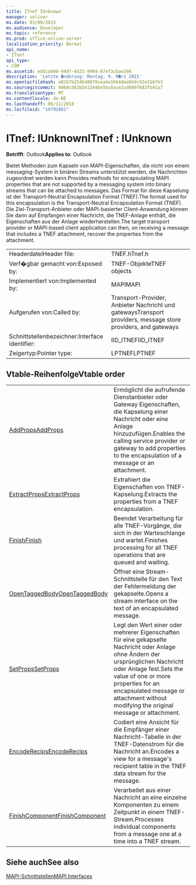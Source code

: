 ```yaml
---
title: ITnef IUnknown
manager: soliver
ms.date: 03/09/2015
ms.audience: Developer
ms.topic: reference
ms.prod: office-online-server
localization_priority: Normal
api_name:
- ITnef
api_type:
- COM
ms.assetid: eddca896-9497-4425-9904-87ef3cbae298
description: 'Letzte �nderung: Montag, 9. M�rz 2015'
ms.openlocfilehash: e8267b254648870cea4e16b4dea0e9c92e316fb3
ms.sourcegitcommit: 9d60cd82b5413446e5bc8ace2cd689f683fb41a7
ms.translationtype: MT
ms.contentlocale: de-DE
ms.lasthandoff: 06/11/2018
ms.locfileid: "19792881"
---
```

# <a name="itnef--iunknown"></a><span data-ttu-id="080fc-103">ITnef: IUnknown</span><span class="sxs-lookup"><span data-stu-id="080fc-103">ITnef : IUnknown</span></span>

  
  
<span data-ttu-id="080fc-104">**Betrifft**: Outlook</span><span class="sxs-lookup"><span data-stu-id="080fc-104">**Applies to**: Outlook</span></span> 
  
<span data-ttu-id="080fc-105">Bietet Methoden zum Kapseln von MAPI-Eigenschaften, die nicht von einem messaging-System in binären Streams unterstützt werden, die Nachrichten zugeordnet werden kann.</span><span class="sxs-lookup"><span data-stu-id="080fc-105">Provides methods for encapsulating MAPI properties that are not supported by a messaging system into binary streams that can be attached to messages.</span></span> <span data-ttu-id="080fc-106">Das Format für diese Kapselung ist der Transport-Neutral Encapsulation Format (TNEF).</span><span class="sxs-lookup"><span data-stu-id="080fc-106">The format used for this encapsulation is the Transport-Neutral Encapsulation Format (TNEF).</span></span> <span data-ttu-id="080fc-107">Die Ziel-Transport-Anbieter oder MAPI-basierter Client-Anwendung können Sie dann auf Empfangen einer Nachricht, die TNEF-Anlage enthält, die Eigenschaften aus der Anlage wiederherstellen.</span><span class="sxs-lookup"><span data-stu-id="080fc-107">The target transport provider or MAPI-based client application can then, on receiving a message that includes a TNEF attachment, recover the properties from the attachment.</span></span>
  
|||
|:-----|:-----|
|<span data-ttu-id="080fc-108">Headerdatei</span><span class="sxs-lookup"><span data-stu-id="080fc-108">Header file:</span></span>  <br/> |<span data-ttu-id="080fc-109">TNEF.h</span><span class="sxs-lookup"><span data-stu-id="080fc-109">Tnef.h</span></span>  <br/> |
|<span data-ttu-id="080fc-110">Verf�gbar gemacht von:</span><span class="sxs-lookup"><span data-stu-id="080fc-110">Exposed by:</span></span>  <br/> |<span data-ttu-id="080fc-111">TNEF-Objekte</span><span class="sxs-lookup"><span data-stu-id="080fc-111">TNEF objects</span></span>  <br/> |
|<span data-ttu-id="080fc-112">Implementiert von:</span><span class="sxs-lookup"><span data-stu-id="080fc-112">Implemented by:</span></span>  <br/> |<span data-ttu-id="080fc-113">MAPI</span><span class="sxs-lookup"><span data-stu-id="080fc-113">MAPI</span></span>  <br/> |
|<span data-ttu-id="080fc-114">Aufgerufen von:</span><span class="sxs-lookup"><span data-stu-id="080fc-114">Called by:</span></span>  <br/> |<span data-ttu-id="080fc-115">Transport-Provider, Anbieter Nachricht und gateways</span><span class="sxs-lookup"><span data-stu-id="080fc-115">Transport providers, message store providers, and gateways</span></span>  <br/> |
|<span data-ttu-id="080fc-116">Schnittstellenbezeichner:</span><span class="sxs-lookup"><span data-stu-id="080fc-116">Interface identifier:</span></span>  <br/> |<span data-ttu-id="080fc-117">IID_ITNEF</span><span class="sxs-lookup"><span data-stu-id="080fc-117">IID_ITNEF</span></span>  <br/> |
|<span data-ttu-id="080fc-118">Zeigertyp:</span><span class="sxs-lookup"><span data-stu-id="080fc-118">Pointer type:</span></span>  <br/> |<span data-ttu-id="080fc-119">LPTNEF</span><span class="sxs-lookup"><span data-stu-id="080fc-119">LPTNEF</span></span>  <br/> |
   
## <a name="vtable-order"></a><span data-ttu-id="080fc-120">Vtable-Reihenfolge</span><span class="sxs-lookup"><span data-stu-id="080fc-120">Vtable order</span></span>

|||
|:-----|:-----|
|[<span data-ttu-id="080fc-121">AddProps</span><span class="sxs-lookup"><span data-stu-id="080fc-121">AddProps</span></span>](itnef-addprops.md) <br/> |<span data-ttu-id="080fc-122">Ermöglicht die aufrufende Dienstanbieter oder Gateway Eigenschaften, die Kapselung einer Nachricht oder eine Anlage hinzuzufügen.</span><span class="sxs-lookup"><span data-stu-id="080fc-122">Enables the calling service provider or gateway to add properties to the encapsulation of a message or an attachment.</span></span>  <br/> |
|[<span data-ttu-id="080fc-123">ExtractProps</span><span class="sxs-lookup"><span data-stu-id="080fc-123">ExtractProps</span></span>](itnef-extractprops.md) <br/> |<span data-ttu-id="080fc-124">Extrahiert die Eigenschaften von TNEF-Kapselung.</span><span class="sxs-lookup"><span data-stu-id="080fc-124">Extracts the properties from a TNEF encapsulation.</span></span>  <br/> |
|[<span data-ttu-id="080fc-125">Finish</span><span class="sxs-lookup"><span data-stu-id="080fc-125">Finish</span></span>](itnef-finish.md) <br/> |<span data-ttu-id="080fc-126">Beendet Verarbeitung für alle TNEF-Vorgänge, die sich in der Warteschlange und wartet.</span><span class="sxs-lookup"><span data-stu-id="080fc-126">Finishes processing for all TNEF operations that are queued and waiting.</span></span>  <br/> |
|[<span data-ttu-id="080fc-127">OpenTaggedBody</span><span class="sxs-lookup"><span data-stu-id="080fc-127">OpenTaggedBody</span></span>](itnef-opentaggedbody.md) <br/> |<span data-ttu-id="080fc-128">Öffnet eine Stream-Schnittstelle für den Text der Fehlermeldung der gekapselte.</span><span class="sxs-lookup"><span data-stu-id="080fc-128">Opens a stream interface on the text of an encapsulated message.</span></span>  <br/> |
|[<span data-ttu-id="080fc-129">SetProps</span><span class="sxs-lookup"><span data-stu-id="080fc-129">SetProps</span></span>](itnef-setprops.md) <br/> |<span data-ttu-id="080fc-130">Legt den Wert einer oder mehrerer Eigenschaften für eine gekapselte Nachricht oder Anlage ohne Ändern der ursprünglichen Nachricht oder Anlage fest.</span><span class="sxs-lookup"><span data-stu-id="080fc-130">Sets the value of one or more properties for an encapsulated message or attachment without modifying the original message or attachment.</span></span>  <br/> |
|[<span data-ttu-id="080fc-131">EncodeRecips</span><span class="sxs-lookup"><span data-stu-id="080fc-131">EncodeRecips</span></span>](itnef-encoderecips.md) <br/> |<span data-ttu-id="080fc-132">Codiert eine Ansicht für die Empfänger einer Nachricht-Tabelle in der TNEF-Datenstrom für die Nachricht an.</span><span class="sxs-lookup"><span data-stu-id="080fc-132">Encodes a view for a message's recipient table in the TNEF data stream for the message.</span></span>  <br/> |
|[<span data-ttu-id="080fc-133">FinishComponent</span><span class="sxs-lookup"><span data-stu-id="080fc-133">FinishComponent</span></span>](itnef-finishcomponent.md) <br/> |<span data-ttu-id="080fc-134">Verarbeitet aus einer Nachricht an eine einzelne Komponenten zu einem Zeitpunkt in einem TNEF-Stream.</span><span class="sxs-lookup"><span data-stu-id="080fc-134">Processes individual components from a message one at a time into a TNEF stream.</span></span>  <br/> |
   
## <a name="see-also"></a><span data-ttu-id="080fc-135">Siehe auch</span><span class="sxs-lookup"><span data-stu-id="080fc-135">See also</span></span>



[<span data-ttu-id="080fc-136">MAPI-Schnittstellen</span><span class="sxs-lookup"><span data-stu-id="080fc-136">MAPI Interfaces</span></span>](mapi-interfaces.md)


